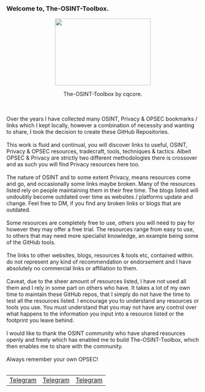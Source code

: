### Welcome to, The-OSINT-Toolbox.
<p align="center">
  <img width="250" height="175" src="https://www.cqcore.uk/wp-content/uploads/2024/06/Screenshot-2024-06-13-122030.png">
</p>
<p align="center">The-OSINT-Toolbox by cqcore.</p>
<br></br>
Over the years I have collected many OSINT, Privacy & OPSEC bookmarks / links which I kept locally, however a combination of necessity and wanting to share, I took the decision to create these GitHub Repositories.
<br></br>
This work is fluid and continual, you will discover links to useful, OSINT, Privacy & OPSEC resources, tradecraft, tools, techniques & tactics. Albeit OPSEC & Privacy are strictly two different methodologies there is crossover and as such you will find Privacy resources here too. 
<br></br>
The nature of OSINT and to some extent Privacy, means resources come and go, and occasionally  some links maybe broken. Many of the resources listed rely on people maintaining them in their free time. The blogs listed will undoubtly become outdated over time as websites / platforms update and change. Feel free to DM, if you find any broken links or blogs that are outdated.
<br></br>
Some resources are completely free to use, others you will need to pay for however they may offer a free trial. The resources range from easy to use, to others that may need more specialist knowledge, an example being some of the GitHub tools.  
<br></br>
The links to other websites, blogs, resources & tools etc, contained within. do not represent any kind of recommendation or endorsement and I have absolutely no commercial links or affiliation to them.
<br></br>
Caveat, due to the sheer amount of resources listed, I have not used all them and I rely in some part on others who have. It takes a lot of my own time to maintain these GitHub repos, that I simply do not have the time to test all the resources listed. I encourage you to understand any resources or tools you use. You must understand that you may not have any control over what happens to the information you input into a resource listed or the footprint you leave behind. 
<br></br>
I would like to thank the OSINT community who have shared resources openly and freely which has enabled me to build The-OSINT-Toolbox, which then enables me to share with the community. 
<br></br>
Always remember your own OPSEC!
<br></br>
<table>
    <tr>
       <td class="quicklinks"><a href="https://github.com/cqcore/Telegram-OSINT">Telegram</a></td>
       <td><a href="https://github.com/cqcore/Telegram-OSINT">Telegram</a></td>
       <td><a href="https://github.com/cqcore/Telegram-OSINT">Telegram</a></td>
    </tr>
</table>
<!--
**cqcore/cqcore** is a ✨ _special_ ✨ repository because its `README.md` (this file) appears on your GitHub profile.

Here are some ideas to get you started:

- 🔭 I’m currently working on ...
- 🌱 I’m currently learning ...
- 👯 I’m looking to collaborate on ...
- 🤔 I’m looking for help with ...
- 💬 Ask me about ...
- 📫 How to reach me: ...
- 😄 Pronouns: ...
- ⚡ Fun fact: ...
-->
